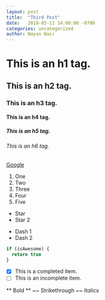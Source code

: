 ```yaml
---
layout: post
title:  "Third Post"
date:   2018-05-11 14:00:00 -0700
categories: uncategorized
author: Nayan Nair
---
```


# This is an h1 tag.
## This is an h2 tag.
### This is an h3 tag.
#### This is an h4 tag.
##### This is an h5 tag.
###### This is an h6 tag.

[Google][G]

[G]: http://google.com

1. One
2. Two
3. Three
4. Four
5. Five

* Star
* Star 2

- Dash 1
- Dash 2

```javascript
if (isAwesome) {
  return true
}
```

- [x] This is a completed item.
- [ ] This is an incomplete item.

** Bold **
~~ Strikethrough ~~
*Italics*
